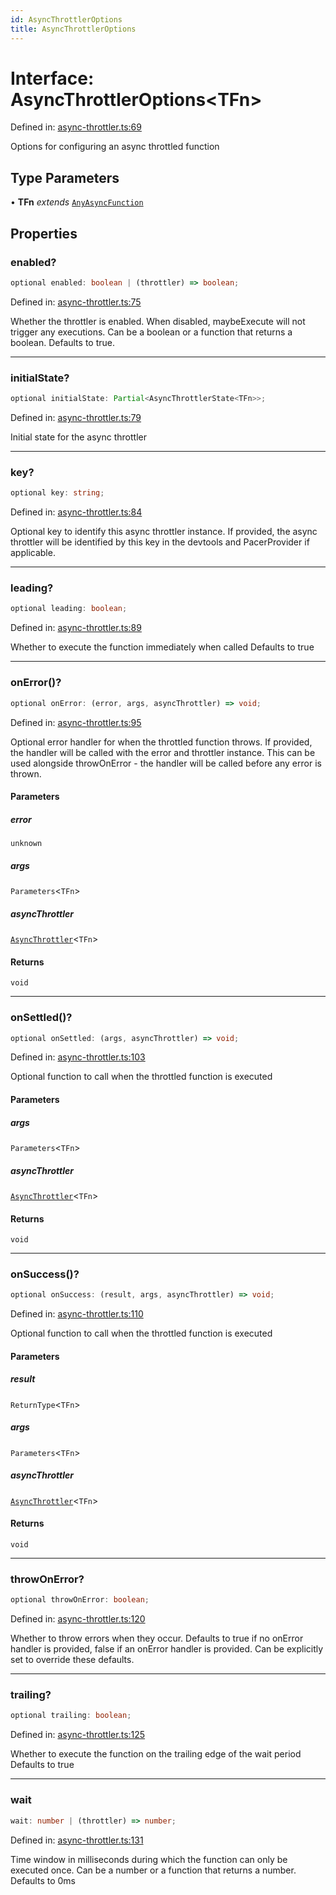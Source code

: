 ```yaml
---
id: AsyncThrottlerOptions
title: AsyncThrottlerOptions
---
```


<!-- DO NOT EDIT: this page is autogenerated from the type comments -->

# Interface: AsyncThrottlerOptions\<TFn\>

Defined in: [async-throttler.ts:69](https://github.com/TanStack/pacer/blob/main/packages/pacer/src/async-throttler.ts#L69)

Options for configuring an async throttled function

## Type Parameters

• **TFn** *extends* [`AnyAsyncFunction`](../../type-aliases/anyasyncfunction.md)

## Properties

### enabled?

```ts
optional enabled: boolean | (throttler) => boolean;
```

Defined in: [async-throttler.ts:75](https://github.com/TanStack/pacer/blob/main/packages/pacer/src/async-throttler.ts#L75)

Whether the throttler is enabled. When disabled, maybeExecute will not trigger any executions.
Can be a boolean or a function that returns a boolean.
Defaults to true.

***

### initialState?

```ts
optional initialState: Partial<AsyncThrottlerState<TFn>>;
```

Defined in: [async-throttler.ts:79](https://github.com/TanStack/pacer/blob/main/packages/pacer/src/async-throttler.ts#L79)

Initial state for the async throttler

***

### key?

```ts
optional key: string;
```

Defined in: [async-throttler.ts:84](https://github.com/TanStack/pacer/blob/main/packages/pacer/src/async-throttler.ts#L84)

Optional key to identify this async throttler instance.
If provided, the async throttler will be identified by this key in the devtools and PacerProvider if applicable.

***

### leading?

```ts
optional leading: boolean;
```

Defined in: [async-throttler.ts:89](https://github.com/TanStack/pacer/blob/main/packages/pacer/src/async-throttler.ts#L89)

Whether to execute the function immediately when called
Defaults to true

***

### onError()?

```ts
optional onError: (error, args, asyncThrottler) => void;
```

Defined in: [async-throttler.ts:95](https://github.com/TanStack/pacer/blob/main/packages/pacer/src/async-throttler.ts#L95)

Optional error handler for when the throttled function throws.
If provided, the handler will be called with the error and throttler instance.
This can be used alongside throwOnError - the handler will be called before any error is thrown.

#### Parameters

##### error

`unknown`

##### args

`Parameters`\<`TFn`\>

##### asyncThrottler

[`AsyncThrottler`](../../classes/asyncthrottler.md)\<`TFn`\>

#### Returns

`void`

***

### onSettled()?

```ts
optional onSettled: (args, asyncThrottler) => void;
```

Defined in: [async-throttler.ts:103](https://github.com/TanStack/pacer/blob/main/packages/pacer/src/async-throttler.ts#L103)

Optional function to call when the throttled function is executed

#### Parameters

##### args

`Parameters`\<`TFn`\>

##### asyncThrottler

[`AsyncThrottler`](../../classes/asyncthrottler.md)\<`TFn`\>

#### Returns

`void`

***

### onSuccess()?

```ts
optional onSuccess: (result, args, asyncThrottler) => void;
```

Defined in: [async-throttler.ts:110](https://github.com/TanStack/pacer/blob/main/packages/pacer/src/async-throttler.ts#L110)

Optional function to call when the throttled function is executed

#### Parameters

##### result

`ReturnType`\<`TFn`\>

##### args

`Parameters`\<`TFn`\>

##### asyncThrottler

[`AsyncThrottler`](../../classes/asyncthrottler.md)\<`TFn`\>

#### Returns

`void`

***

### throwOnError?

```ts
optional throwOnError: boolean;
```

Defined in: [async-throttler.ts:120](https://github.com/TanStack/pacer/blob/main/packages/pacer/src/async-throttler.ts#L120)

Whether to throw errors when they occur.
Defaults to true if no onError handler is provided, false if an onError handler is provided.
Can be explicitly set to override these defaults.

***

### trailing?

```ts
optional trailing: boolean;
```

Defined in: [async-throttler.ts:125](https://github.com/TanStack/pacer/blob/main/packages/pacer/src/async-throttler.ts#L125)

Whether to execute the function on the trailing edge of the wait period
Defaults to true

***

### wait

```ts
wait: number | (throttler) => number;
```

Defined in: [async-throttler.ts:131](https://github.com/TanStack/pacer/blob/main/packages/pacer/src/async-throttler.ts#L131)

Time window in milliseconds during which the function can only be executed once.
Can be a number or a function that returns a number.
Defaults to 0ms
